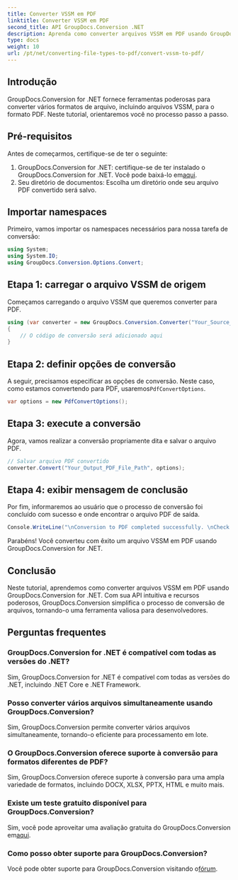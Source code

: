 ```yaml
---
title: Converter VSSM em PDF
linktitle: Converter VSSM em PDF
second_title: API GroupDocs.Conversion .NET
description: Aprenda como converter arquivos VSSM em PDF usando GroupDocs.Conversion for .NET. Tutorial fácil de seguir com instruções passo a passo.
type: docs
weight: 10
url: /pt/net/converting-file-types-to-pdf/convert-vssm-to-pdf/
---
```

## Introdução
GroupDocs.Conversion for .NET fornece ferramentas poderosas para converter vários formatos de arquivo, incluindo arquivos VSSM, para o formato PDF. Neste tutorial, orientaremos você no processo passo a passo.
## Pré-requisitos
Antes de começarmos, certifique-se de ter o seguinte:
1.  GroupDocs.Conversion for .NET: certifique-se de ter instalado o GroupDocs.Conversion for .NET. Você pode baixá-lo em[aqui](https://releases.groupdocs.com/conversion/net/).
2. Seu diretório de documentos: Escolha um diretório onde seu arquivo PDF convertido será salvo.

## Importar namespaces
Primeiro, vamos importar os namespaces necessários para nossa tarefa de conversão:
```csharp
using System;
using System.IO;
using GroupDocs.Conversion.Options.Convert;
```
## Etapa 1: carregar o arquivo VSSM de origem
Começamos carregando o arquivo VSSM que queremos converter para PDF.
```csharp
using (var converter = new GroupDocs.Conversion.Converter("Your_Source_VSSM_File_Path"))
{
    // O código de conversão será adicionado aqui
}
```
## Etapa 2: definir opções de conversão
 A seguir, precisamos especificar as opções de conversão. Neste caso, como estamos convertendo para PDF, usaremos`PdfConvertOptions`.
```csharp
var options = new PdfConvertOptions();
```
## Etapa 3: execute a conversão
Agora, vamos realizar a conversão propriamente dita e salvar o arquivo PDF.
```csharp
// Salvar arquivo PDF convertido
converter.Convert("Your_Output_PDF_File_Path", options);
```
## Etapa 4: exibir mensagem de conclusão
Por fim, informaremos ao usuário que o processo de conversão foi concluído com sucesso e onde encontrar o arquivo PDF de saída.
```csharp
Console.WriteLine("\nConversion to PDF completed successfully. \nCheck output in {0}", "Your_Output_Folder_Path");
```
Parabéns! Você converteu com êxito um arquivo VSSM em PDF usando GroupDocs.Conversion for .NET.

## Conclusão
Neste tutorial, aprendemos como converter arquivos VSSM em PDF usando GroupDocs.Conversion for .NET. Com sua API intuitiva e recursos poderosos, GroupDocs.Conversion simplifica o processo de conversão de arquivos, tornando-o uma ferramenta valiosa para desenvolvedores.
## Perguntas frequentes
### GroupDocs.Conversion for .NET é compatível com todas as versões do .NET?
Sim, GroupDocs.Conversion for .NET é compatível com todas as versões do .NET, incluindo .NET Core e .NET Framework.
### Posso converter vários arquivos simultaneamente usando GroupDocs.Conversion?
Sim, GroupDocs.Conversion permite converter vários arquivos simultaneamente, tornando-o eficiente para processamento em lote.
### O GroupDocs.Conversion oferece suporte à conversão para formatos diferentes de PDF?
Sim, GroupDocs.Conversion oferece suporte à conversão para uma ampla variedade de formatos, incluindo DOCX, XLSX, PPTX, HTML e muito mais.
### Existe um teste gratuito disponível para GroupDocs.Conversion?
 Sim, você pode aproveitar uma avaliação gratuita do GroupDocs.Conversion em[aqui](https://releases.groupdocs.com/).
### Como posso obter suporte para GroupDocs.Conversion?
 Você pode obter suporte para GroupDocs.Conversion visitando o[fórum](https://forum.groupdocs.com/c/conversion/11).